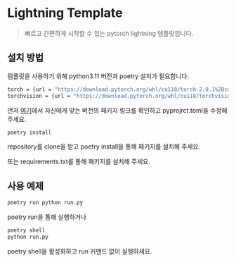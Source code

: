 # Lightning Template
> 빠르고 간편하게 시작할 수 있는 pytorch lightning 템플릿입니다.

## 설치 방법

템플릿을 사용하기 위해 python3.11 버전과 poetry 설치가 필요합니다.

```sh
torch = {url = "https://download.pytorch.org/whl/cu118/torch-2.0.1%2Bcu118-cp311-cp311-win_amd64.whl"}
torchvision = {url = "https://download.pytorch.org/whl/cu118/torchvision-0.15.2%2Bcu118-cp311-cp311-win_amd64.whl"}
```
먼저 <a href=https://download.pytorch.org/whl/torch_stable.html>여기</a>에서 자신에게 맞는 버전의 패키지 링크를 확인하고 pyprojrct.toml을 수정해 주세요.

```sh
poetry install
```
repository를 clone을 받고 poetry install을 통해 패키지를 설치해 주세요.

또는 requirements.txt를 통해 패키지를 설치해 주세요.

## 사용 예제

```sh
poetry run python run.py
```
poetry run을 통해 실행하거나

```sh
poetry shell
python run.py
```
poetry shell을 활성화하고 run 커맨드 없이 실행하세요.
